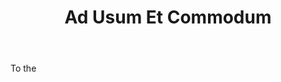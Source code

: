 ---
title: Ad Usum Et Commodum
letter: A
permalink: "/definitions/bld-ad-usum-et-commodum.html"
body: To the
published_at: '2018-07-07'
source: Black's Law Dictionary 2nd Ed (1910)
layout: post
---